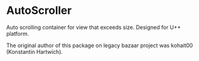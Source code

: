 # AutoScroller
Auto scrolling container for view that exceeds size. Designed for U++ platform.

The original author of this package on legacy bazaar project was kohait00 (Konstantin Hartwich).

